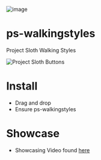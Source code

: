 ![image](https://user-images.githubusercontent.com/82112471/190289781-f36fb8c4-a98a-4792-9eb3-4b45d7adb1a4.png)

# ps-walkingstyles
Project Sloth Walking Styles

![Project Sloth Buttons](https://user-images.githubusercontent.com/91661118/169454003-488c8994-eec9-4b92-9b0c-f3a675be7d1b.png)

# Install
* Drag and drop
* Ensure ps-walkingstyles


# Showcase
* Showcasing Video found [here](https://www.youtube.com/channel/UCl1ALVOw3u1BoZBZIVO_4zw)
